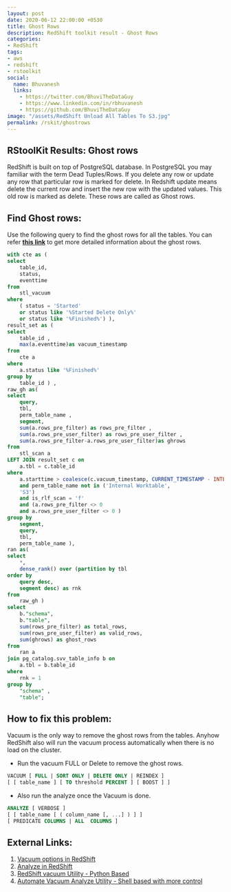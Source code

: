```yaml
---
layout: post
date: 2020-06-12 22:00:00 +0530
title: Ghost Rows
description: RedShift toolkit result - Ghost Rows
categories:
- RedShift
tags:
- aws
- redshift
- rstoolkit
social:
  name: Bhuvanesh
  links:
    - https://twitter.com/BhuviTheDataGuy
    - https://www.linkedin.com/in/rbhuvanesh
    - https://github.com/BhuviTheDataGuy
image: "/assets/RedShift Unload All Tables To S3.jpg"
permalink: /rskit/ghostrows
---
```


## RStoolKit Results: Ghost rows

RedShift is built on top of PostgreSQL database. In PostgreSQL you may familiar with the term Dead Tuples/Rows. If you delete any row or update any row that particular row is marked for delete. In Redshift update means delete the current row and insert the new row with the updated values. This old row is marked as delete. These rows are called as Ghost rows. 

## Find Ghost rows:

Use the following query to find the ghost rows for all the tables.  You can refer **[this link](https://thedataguy.in/find-ghost-rows-redshift/)** to get more detailed information about the ghost rows. 

```sql
with cte as (
select
	table_id,
	status,
	eventtime
from
	stl_vacuum
where
	( status = 'Started'
	or status like '%Started Delete Only%'
	or status like '%Finished%') ),
result_set as (
select
	table_id ,
	max(a.eventtime)as vacuum_timestamp
from
	cte a
where
	a.status like '%Finished%'
group by
	table_id ) ,
raw_gh as(
select
	query,
	tbl,
	perm_table_name ,
	segment,
	sum(a.rows_pre_filter) as rows_pre_filter ,
	sum(a.rows_pre_user_filter) as rows_pre_user_filter ,
	sum(a.rows_pre_filter-a.rows_pre_user_filter)as ghrows
from
	stl_scan a
LEFT JOIN result_set c on
	a.tbl = c.table_id
where
	a.starttime > coalesce(c.vacuum_timestamp, CURRENT_TIMESTAMP - INTERVAL '5 days')
	and perm_table_name not in ('Internal Worktable',
	'S3')
	and is_rlf_scan = 'f'
	and (a.rows_pre_filter <> 0
	and a.rows_pre_user_filter <> 0 )
group by
	segment,
	query,
	tbl,
	perm_table_name ),
ran as(
select
	*,
	dense_rank() over (partition by tbl
order by
	query desc,
	segment desc) as rnk
from
	raw_gh )
select
	b."schema",
	b."table",
	sum(rows_pre_filter) as total_rows,
	sum(rows_pre_user_filter) as valid_rows,
	sum(ghrows) as ghost_rows
from
	ran a
join pg_catalog.svv_table_info b on
	a.tbl = b.table_id
where
	rnk = 1 
group by
	"schema" ,
	"table";
```

## How to fix this problem:

Vacuum is the only way to remove the ghost rows from the tables. Anyhow RedShift also will run the vacuum process automatically when there is no load on the cluster. 

- Run the vacuum FULL or Delete to remove the ghost rows.

```sql
VACUUM [ FULL | SORT ONLY | DELETE ONLY | REINDEX ] 
[ [ table_name ] [ TO threshold PERCENT ] [ BOOST ] ]
```

- Also run the analyze once the Vacuum is done.

```sql
ANALYZE [ VERBOSE ]
[ [ table_name [ ( column_name [, ...] ) ] ]
[ PREDICATE COLUMNS | ALL  COLUMNS ]
```

## External Links:

1. [Vacuum options in RedShift](https://docs.aws.amazon.com/redshift/latest/dg/r_VACUUM_command.html)
2. [Analyze in RedShift](https://docs.aws.amazon.com/redshift/latest/dg/r_ANALYZE.html)
3. [RedShift vacuum Utility - Python Based](https://github.com/awslabs/amazon-redshift-utils/tree/master/src/AnalyzeVacuumUtility)
4. [Automate Vacuum Analyze Utility - Shell based with more control](https://thedataguy.in/automate-redshift-vacuum-analyze-using-shell-script-utility/)